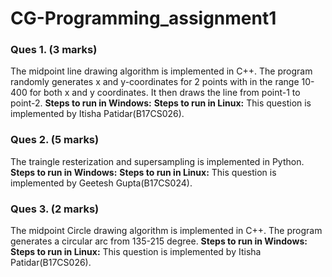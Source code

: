 # CG-Programming_assignment1

### Ques 1. (3 marks)
The midpoint line drawing algorithm is implemented in C++. The program randomly generates x and y-coordinates for 2 points with in the range 10-400 for both x and y coordinates. It then draws the line from point-1 to point-2.
**Steps to run in Windows:**
**Steps to run in Linux:**
This question is implemented by Itisha Patidar(B17CS026).

### Ques 2. (5 marks)
The traingle resterization and supersampling is implemented in Python.
**Steps to run in Windows:**
**Steps to run in Linux:**
This question is implemented by Geetesh Gupta(B17CS024).


### Ques 3. (2 marks)
The midpoint Circle drawing algorithm is implemented in C++. The program generates a circular arc from 135-215 degree. 
**Steps to run in Windows:**
**Steps to run in Linux:**
This question is implemented by Itisha Patidar(B17CS026).
